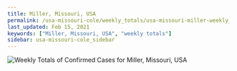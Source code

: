 ```yaml
---
title: Miller, Missouri, USA
permalink: /usa-missouri-cole/weekly_totals/usa-missouri-miller-weekly_totals.html
last_updated: Feb 15, 2021
keywords: ["Miller, Missouri, USA", "weekly totals"]
sidebar: usa-missouri-cole_sidebar
---
```


![Weekly Totals of Confirmed Cases for Miller, Missouri, USA](/covid_tracker/images/graphs/usa-missouri-miller-weekly_totals_graph.png)
